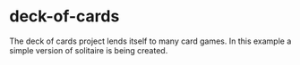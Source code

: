 # deck-of-cards
The deck of cards project lends itself to many card games. In this example a simple version of solitaire is being created. 
